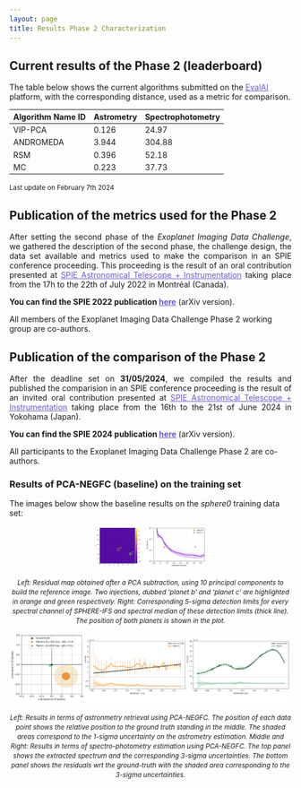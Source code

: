 ```yaml
---
layout: page
title: Results Phase 2 Characterization
---
```


<link rel="stylesheet" href="https://www.w3schools.com/w3css/4/w3.css">


## Current results of the Phase 2 (leaderboard)

The table below shows the current algorithms submitted on the <a href="https://eval.ai/web/challenges/challenge-page/1717/" style="text-decoration:underline;color:slateblue">EvalAI</a> platform, with the corresponding distance, used as a metric for comparison.

<link rel="stylesheet" href="https://www.w3schools.com/lib/w3-colors-2021.css">
<div class="w3-container">
  <table class="w3-table-all">
    <thead>
      <tr class="w3-2021-cerulean">
        <th>Algorithm Name ID</th>
        <th class="w3-center">Astrometry</th>
        <th class="w3-center">Spectrophotometry</th>
      </tr>
    </thead>
    <tr>
      <td>VIP-PCA</td>
      <td>0.126</td>
      <td>24.97</td>
    </tr>
    <tr>
      <td>ANDROMEDA</td>
      <td>3.944</td>
      <td>304.88</td>
    </tr>
    <tr>
      <td>RSM</td>
      <td>0.396</td>
      <td>52.18</td>
    </tr>
    <tr>
      <td>MC</td>
      <td>0.223</td>
      <td>37.73</td>
    </tr>
  </table>
</div>

<div class="w3-text-grey"><small>Last update on February 7th 2024</small></div>


## Publication of the metrics used for the Phase 2 

<p  style='text-align: justify;'>After setting the second phase of the <em>Exoplanet Imaging Data Challenge</em>, we gathered the description of the second phase, the challenge design, the data set available and metrics used to make the comparison in an SPIE conference proceeding. This proceeding is the result of an oral contribution presented at  
<a href="https://spie.org/conferences-and-exhibitions/astronomical-telescopes-and-instrumentation" style="text-decoration:underline;color:slateblue">SPIE Astronomical Telescope + Instrumentation</a> taking place from the 17h to the 22th of July 2022 in Montréal (Canada). </p>

**You can find the SPIE 2022 publication <a href="https://arxiv.org/pdf/2209.08120.pdf" style="text-decoration:underline;color:slateblue">here</a>** (arXiv version). 

All members of the Exoplanet Imaging Data Challenge Phase 2 working group are co-authors.
<br>

## Publication of the comparison of the Phase 2 

<p  style='text-align: justify;'> After the deadline set on <b>31/05/2024</b>, we compiled the results and published the comparision in an SPIE conference proceeding is the result of an invited oral contribution presented at  
<a href="https://spie.org/conferences-and-exhibitions/astronomical-telescopes-and-instrumentation" style="text-decoration:underline;color:slateblue">SPIE Astronomical Telescope + Instrumentation</a> taking place from the 16th to the 21st of June 2024 in Yokohama (Japan). </p>

**You can find the SPIE 2024 publication <a href="[https://arxiv.org/pdf/2209.08120.pdf](https://arxiv.org/pdf/2410.17636)" style="text-decoration:underline;color:slateblue">here</a>** (arXiv version).

All participants to the Exoplanet Imaging Data Challenge Phase 2 are co-authors.
<br>


### Results of PCA-NEGFC (baseline) on the training set

<p>The images below show the baseline results on the <em>sphere0</em> training data set:</p>

<p align="center"> 
<img src="https://raw.githubusercontent.com/exoplanet-imaging-challenge/exoplanet-imaging-challenge.github.io/master/img/Phase2_data.jpeg" width="200" />
</p>
<center><small><i> Left: Residual map obtained after a PCA subtraction, using 10 principal components to build the reference image. Two injections, dubbed 'planet b' and 'planet c' are highlighted in orange and green respectively. Right: Corresponding 5-sigma detection limits for every spectral channel of SPHERE-IFS and spectral median of these detection limits (thick line). The position of both planets is shown in the plot. </i></small></center>


<p align="center"> 
<img src="https://raw.githubusercontent.com/exoplanet-imaging-challenge/exoplanet-imaging-challenge.github.io/master/img/Phase2_results.jpeg" />
</p>
<center><small><i> Left: Results in terms of astronmetry retrieval using PCA-NEGFC. The position of each data point shows the relative position to the ground truth standing in the middle. The shaded areas correspond to the
1-sigma uncertainty on the astrometry estimation. Middle and Right:  Results in terms of spectro-photometry estimation using PCA-NEGFC. The top panel shows the extracted spectrum and the corresponding 3-sigma uncertainties. The bottom panel shows the residuals wrt the ground-truth with the shaded area corresponding to the 3-sigma uncertainties.</i></small></center>
